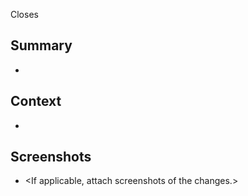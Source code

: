 Closes <Related issue>

## Summary
- <Bulleted list of what the PR does>

## Context
- <Relevant backstory for understanding the purpose of this PR>

## Screenshots
- <If applicable, attach screenshots of the changes.>
